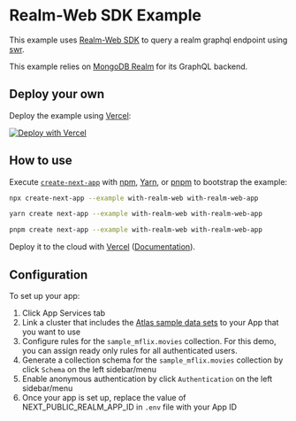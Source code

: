 # Realm-Web SDK Example

This example uses [Realm-Web SDK](https://docs.mongodb.com/realm/web/) to query a realm graphql endpoint using [swr](https://swr.vercel.app/).

This example relies on [MongoDB Realm](https://www.mongodb.com/realm) for its GraphQL backend.

## Deploy your own

Deploy the example using [Vercel](https://vercel.com?utm_source=github&utm_medium=readme&utm_campaign=next-example):

[![Deploy with Vercel](https://vercel.com/button)](https://vercel.com/new/git/external?repository-url=https://github.com/vercel/next.js/tree/canary/examples/with-realm-web&project-name=with-realm-web&repository-name=with-realm-web)

## How to use

Execute [`create-next-app`](https://github.com/vercel/next.js/tree/canary/packages/create-next-app) with [npm](https://docs.npmjs.com/cli/init), [Yarn](https://yarnpkg.com/lang/en/docs/cli/create/), or [pnpm](https://pnpm.io) to bootstrap the example:

```bash
npx create-next-app --example with-realm-web with-realm-web-app
```

```bash
yarn create next-app --example with-realm-web with-realm-web-app
```

```bash
pnpm create next-app --example with-realm-web with-realm-web-app
```

Deploy it to the cloud with [Vercel](https://vercel.com/new?utm_source=github&utm_medium=readme&utm_campaign=next-example) ([Documentation](https://nextjs.org/docs/deployment)).

## Configuration

To set up your app:
1. Click App Services tab
1. Link a cluster that includes the [Atlas sample data sets](https://docs.atlas.mongodb.com/sample-data/) 
   to your App that you want to use
3. Configure rules for the `sample_mflix.movies` collection. For this
   demo, you can assign ready only rules for all authenticated users.
3. Generate a collection schema for the `sample_mflix.movies` collection by click `Schema` on the left sidebar/menu
4. Enable anonymous authentication by click `Authentication` on the left sidebar/menu
5. Once your app is set up, replace the value of NEXT_PUBLIC_REALM_APP_ID in `.env` file with your App ID
